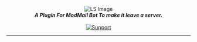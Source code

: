 <div align="center">
    <img src="https://images.ionadev.ml/b/0XgiTdb.png" alt="LS Image" align="center"></img>
    <br>
    <strong><i>A Plugin For ModMail Bot To make it leave a server.</i></strong>
   <br>
   <br>

  <a href="https://discord.gg/hzD72GE">
    <img src="https://img.shields.io/discord/543812119397924886.svg?style=for-the-badge&colorB=7289DA" alt="Support">
  </a> 
</div>

---